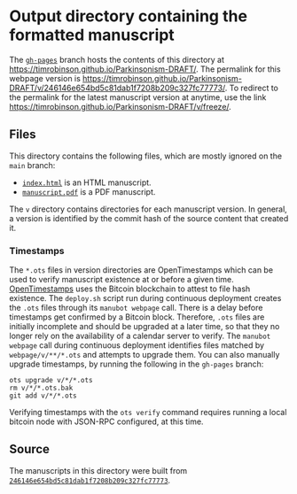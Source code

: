 # Output directory containing the formatted manuscript

The [`gh-pages`](https://github.com/timrobinson/Parkinsonism-DRAFT/tree/gh-pages) branch hosts the contents of this directory at <https://timrobinson.github.io/Parkinsonism-DRAFT/>.
The permalink for this webpage version is <https://timrobinson.github.io/Parkinsonism-DRAFT/v/246146e654bd5c81dab1f7208b209c327fc77773/>.
To redirect to the permalink for the latest manuscript version at anytime, use the link <https://timrobinson.github.io/Parkinsonism-DRAFT/v/freeze/>.

## Files

This directory contains the following files, which are mostly ignored on the `main` branch:

+ [`index.html`](index.html) is an HTML manuscript.
+ [`manuscript.pdf`](manuscript.pdf) is a PDF manuscript.

The `v` directory contains directories for each manuscript version.
In general, a version is identified by the commit hash of the source content that created it.

### Timestamps

The `*.ots` files in version directories are OpenTimestamps which can be used to verify manuscript existence at or before a given time.
[OpenTimestamps](https://opentimestamps.org/) uses the Bitcoin blockchain to attest to file hash existence.
The `deploy.sh` script run during continuous deployment creates the `.ots` files through its `manubot webpage` call.
There is a delay before timestamps get confirmed by a Bitcoin block.
Therefore, `.ots` files are initially incomplete and should be upgraded at a later time, so that they no longer rely on the availability of a calendar server to verify.
The `manubot webpage` call during continuous deployment identifies files matched by `webpage/v/**/*.ots` and attempts to upgrade them.
You can also manually upgrade timestamps, by running the following in the `gh-pages` branch:

```shell
ots upgrade v/*/*.ots
rm v/*/*.ots.bak
git add v/*/*.ots
```

Verifying timestamps with the `ots verify` command requires running a local bitcoin node with JSON-RPC configured, at this time.

## Source

The manuscripts in this directory were built from
[`246146e654bd5c81dab1f7208b209c327fc77773`](https://github.com/timrobinson/Parkinsonism-DRAFT/commit/246146e654bd5c81dab1f7208b209c327fc77773).
